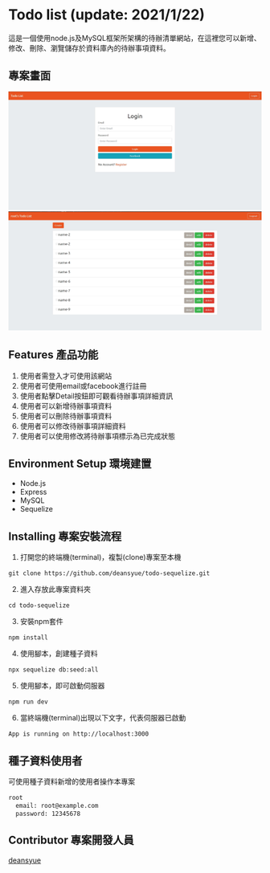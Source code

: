 # Todo list (update: 2021/1/22)
這是一個使用node.js及MySQL框架所架構的待辦清單網站，在這裡您可以新增、修改、刪除、瀏覽儲存於資料庫內的待辦事項資料。

## 專案畫面
![img](/public/img/login.jpg)
![img](/public/img/index.jpg)


## Features 產品功能

1. 使用者需登入才可使用該網站
2. 使用者可使用email或facebook進行註冊
3. 使用者點擊Detail按鈕即可觀看待辦事項詳細資訊
4. 使用者可以新增待辦事項資料
5. 使用者可以刪除待辦事項資料
6. 使用者可以修改待辦事項詳細資料
7. 使用者可以使用修改將待辦事項標示為已完成狀態


## Environment Setup 環境建置
* Node.js
* Express
* MySQL
* Sequelize

## Installing 專案安裝流程
1. 打開您的終端機(terminal)，複製(clone)專案至本機
```
git clone https://github.com/deansyue/todo-sequelize.git
```

2. 進入存放此專案資料夾
```
cd todo-sequelize
```

3. 安裝npm套件
```
npm install
```

4. 使用腳本，創建種子資料
```
npx sequelize db:seed:all
```

5. 使用腳本，即可啟動伺服器
```
npm run dev
```

6. 當終端機(terminal)出現以下文字，代表伺服器已啟動
```
App is running on http://localhost:3000
```

## 種子資料使用者
可使用種子資料新增的使用者操作本專案
```
root
  email: root@example.com
  password: 12345678
```

## Contributor 專案開發人員
[deansyue](https://github.com/deansyue)
